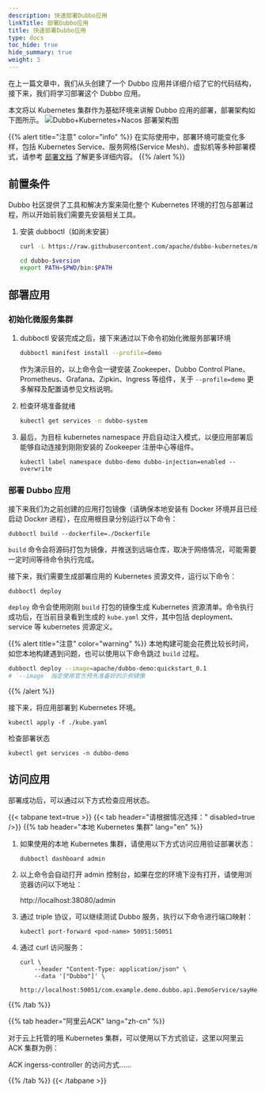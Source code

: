 ```yaml
---
description: 快速部署Dubbo应用
linkTitle: 部署Dubbo应用
title: 快速部署Dubbo应用
type: docs
toc_hide: true
hide_summary: true
weight: 3
---
```


在上一篇文章中，我们从头创建了一个 Dubbo 应用并详细介绍了它的代码结构，接下来，我们将学习部署这个 Dubbo 应用。

本文将以 Kubernetes 集群作为基础环境来讲解 Dubbo 应用的部署，部署架构如下图所示。
![Dubbo+Kubernetes+Nacos 部署架构图]()

{{% alert title="注意" color="info" %}}
在实际使用中，部署环境可能变化多样，包括 Kubernetes Service、服务网格(Service Mesh)、虚拟机等多种部署模式，请参考 [部署文档]() 了解更多详细内容。
{{% /alert %}}

## 前置条件
Dubbo 社区提供了工具和解决方案来简化整个 Kubernetes 环境的打包与部署过程，所以开始前我们需要先安装相关工具。

1. 安装 dubboctl（如尚未安装）
    ```sh
    curl -L https://raw.githubusercontent.com/apache/dubbo-kubernetes/master/release/downloadDubbo.sh | sh -

    cd dubbo-$version
    export PATH=$PWD/bin:$PATH
    ```


## 部署应用

### 初始化微服务集群

1. dubboctl 安装完成之后，接下来通过以下命令初始化微服务部署环境

    ```sh
    dubboctl manifest install --profile=demo
    ```

    作为演示目的，以上命令会一键安装 Zookeeper、Dubbo Control Plane、Prometheus、Grafana、Zipkin、Ingress 等组件，关于 `--profile=demo` 更多解释及配置请参见文档说明。

2. 检查环境准备就绪

    ```sh
    kubectl get services -n dubbo-system
    ```

3. 最后，为目标 kubernetes namespace 开启自动注入模式，以便应用部署后能够自动连接到刚刚安装的 Zookeeper 注册中心等组件。

    ```shell
    kubectl label namespace dubbo-demo dubbo-injection=enabled --overwrite
    ```

### 部署 Dubbo 应用

接下来我们为之前创建的应用打包镜像（请确保本地安装有 Docker 环境并且已经启动 Docker 进程），在应用根目录分别运行以下命令：

```shell
dubboctl build --dockerfile=./Dockerfile
```

`build` 命令会将源码打包为镜像，并推送到远端仓库，取决于网络情况，可能需要一定时间等待命令执行完成。

接下来，我们需要生成部署应用的 Kubernetes 资源文件，运行以下命令：
```shell
dubboctl deploy
```

`deploy` 命令会使用刚刚 `build` 打包的镜像生成 Kubernetes 资源清单。命令执行成功后，在当前目录看到生成的 `kube.yaml` 文件，其中包括 deployment、service 等 kubernetes 资源定义。


{{% alert title="注意" color="warning" %}}
本地构建可能会花费比较长时间，如您本地构建遇到问题，也可以使用以下命令跳过 `build` 过程。

```sh
dubboctl deploy --image=apache/dubbo-demo:quickstart_0.1
# `--image` 指定使用官方预先准备好的示例镜像
```
{{% /alert %}}

接下来，将应用部署到 Kubernetes 环境。

```shell
kubectl apply -f ./kube.yaml
```

检查部署状态
```shell
kubectl get services -n dubbo-demo
```

## 访问应用
部署成功后，可以通过以下方式检查应用状态。

{{< tabpane text=true >}}
{{< tab header="请根据情况选择：" disabled=true />}}
{{% tab header="本地 Kubernetes 集群" lang="en" %}}
<br/>

1. 如果使用的本地 Kubernetes 集群，请使用以下方式访问应用验证部署状态：

    ```shell
    dubboctl dashboard admin
    ```

2. 以上命令会自动打开 admin 控制台，如果在您的环境下没有打开，请使用浏览器访问以下地址：

    http://localhost:38080/admin

3. 通过 triple 协议，可以继续测试 Dubbo 服务，执行以下命令进行端口映射：

    ```shell
    kubectl port-forward <pod-name> 50051:50051
    ```

4. 通过 curl 访问服务：

    ```shell
    curl \
        --header "Content-Type: application/json" \
        --data '["Dubbo"]' \
        http://localhost:50051/com.example.demo.dubbo.api.DemoService/sayHello/
    ```

{{% /tab %}}

{{% tab header="阿里云ACK" lang="zh-cn" %}}
<br/>

对于云上托管的哦 Kubernetes 集群，可以使用以下方式验证，这里以阿里云 ACK 集群为例：

ACK ingerss-controller 的访问方式......

{{% /tab %}}
{{< /tabpane >}}


